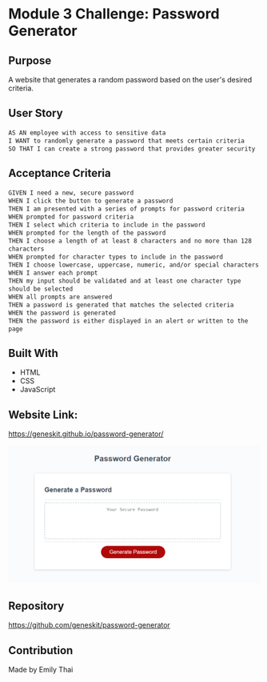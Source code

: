 # Module 3 Challenge: Password Generator

## Purpose

A website that generates a random password based on the user's desired criteria.

## User Story

    AS AN employee with access to sensitive data  
    I WANT to randomly generate a password that meets certain criteria  
    SO THAT I can create a strong password that provides greater security  

## Acceptance Criteria

    GIVEN I need a new, secure password
    WHEN I click the button to generate a password
    THEN I am presented with a series of prompts for password criteria
    WHEN prompted for password criteria
    THEN I select which criteria to include in the password
    WHEN prompted for the length of the password
    THEN I choose a length of at least 8 characters and no more than 128 characters
    WHEN prompted for character types to include in the password
    THEN I choose lowercase, uppercase, numeric, and/or special characters
    WHEN I answer each prompt
    THEN my input should be validated and at least one character type should be selected
    WHEN all prompts are answered
    THEN a password is generated that matches the selected criteria
    WHEN the password is generated
    THEN the password is either displayed in an alert or written to the page

## Built With

- HTML
- CSS
- JavaScript

## Website Link:

https://geneskit.github.io/password-generator/

![](assets\images\password-generator-ss.PNG)


## Repository

https://github.com/geneskit/password-generator

## Contribution

Made by Emily Thai